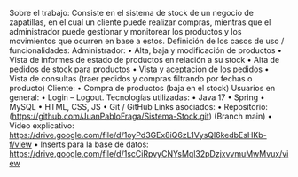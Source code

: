 Sobre el trabajo:
Consiste en el sistema de stock de un negocio de zapatillas, en el cual un cliente puede
realizar compras, mientras que el administrador puede gestionar y monitorear los productos
y los movimientos que ocurren en base a estos.
Definición de los casos de uso / funcionalidades:
Administrador:
• Alta, baja y modificación de productos
• Vista de informes de estado de productos en relación a su stock
• Alta de pedidos de stock para productos
• Vista y aceptación de los pedidos
• Vista de consultas (traer pedidos y compras filtrando por fechas o producto)
Cliente:
• Compra de productos (baja en el stock)
Usuarios en general:
• Login – Logout.
Tecnologías utilizadas:
• Java 17
• Spring
• MySQL
• HTML, CSS, JS
• Git / GitHub
Links asociados:
• Repositorio: (https://github.com/JuanPabloFraga/Sistema-Stock.git) (Branch main)
• Video explicativo:
https://drive.google.com/file/d/1oyPd3GEx8iQ6zL1VysQl6kedbEsHKb-f/view
• Inserts para la base de datos:
https://drive.google.com/file/d/1scCiRpvyCNYsMql32pDzjxvvmuMwMvux/view
